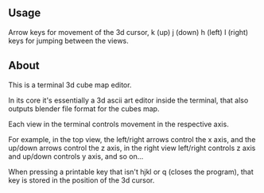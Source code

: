 ## Usage

Arrow keys for movement of the 3d cursor,
k (up) j (down) h (left) l (right) keys for jumping between the views.

## About

This is a terminal 3d cube map editor.

In its core it's essentially a 3d ascii art editor inside the terminal,
that also outputs blender file format for the cubes map.

Each view in the terminal controls movement in the respective axis.

For example, in the top view, the left/right arrows control the x axis,
and the up/down arrows control the z axis, in the right view left/right
controls z axis and up/down controls y axis, and so on...

When pressing a printable key that isn't hjkl or q (closes the program),
that key is stored in the position of the 3d cursor.
